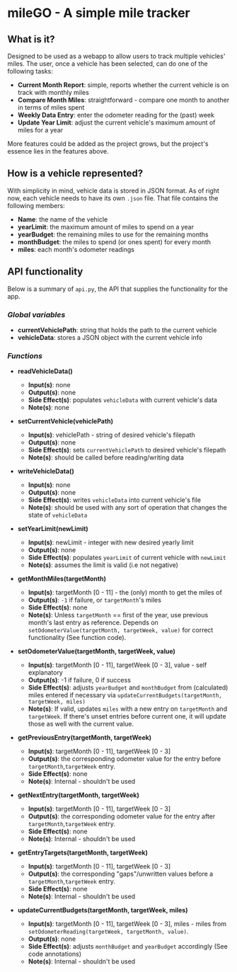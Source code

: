 # mileGO - A simple mile tracker

## What is it?
Designed to be used as a webapp to allow users to track multiple vehicles' miles. The user, once a vehicle has been selected, can do one of the following tasks:

- **Current Month  Report**: simple, reports whether the current vehicle is on track with monthly miles
- **Compare Month Miles**: straightforward - compare one month to another in terms of miles spent
- **Weekly Data Entry**: enter the odometer reading for the (past) week
- **Update Year Limit**: adjust the current vehicle's maximum amount of miles for a year

More features could be added as the project grows, but the project's essence lies in the features above.

## How is a vehicle represented?
With simplicity in mind, vehicle data is stored in JSON format. As of right now, each vehicle needs to have its own `.json` file. That file contains the following members:

- **Name**: the name of the vehicle
- **yearLimit**: the maximum amount of miles to spend on a year
- **yearBudget**: the remaining miles to use for the remaining months
- **monthBudget**: the miles to spend (or ones spent) for every month
- **miles**: each month's odometer readings

## API functionality
Below is a summary of `api.py`, the API that supplies the functionality for the app.

### *Global variables*
- **currentVehiclePath**: string that holds the path to the current vehicle
- **vehicleData**: stores a JSON object with the current vehicle info

### *Functions*
- **readVehicleData()**
  - **Input(s)**: none
  - **Output(s)**: none
  - **Side Effect(s)**: populates `vehicleData` with current vehicle's data
  - **Note(s)**: none

- **setCurrentVehicle(vehiclePath)**
  - **Input(s)**: vehiclePath - string of desired vehicle's filepath
  - **Output(s)**: none
  - **Side Effect(s)**: sets `currentVehiclePath` to desired vehicle's filepath
  - **Note(s)**: should be called before reading/writing data

- **writeVehicleData()**
  - **Input(s)**: none
  - **Output(s)**: none
  - **Side Effect(s)**: writes `vehicleData` into current vehicle's file
  - **Note(s)**: should be used with any sort of operation that changes the state of `vehicleData`

- **setYearLimit(newLimit)**
  - **Input(s)**: newLimit - integer with new desired yearly limit
  - **Output(s)**: none
  - **Side Effect(s)**: populates `yearLimit` of current vehicle with `newLimit` 
  - **Note(s)**: assumes the limit is valid (i.e not negative)

- **getMonthMiles(targetMonth)**
  - **Input(s)**: targetMonth [0 - 11] - the (only) month to get the miles of
  - **Output(s)**: `-1` if failure, or `targetMonth`'s miles
  - **Side Effect(s)**: none
  - **Note(s)**: Unless `targetMonth` == first of the year, use previous month's last entry as reference. Depends on `setOdometerValue(targetMonth, targetWeek, value)` for correct functionality (See function code).

- **setOdometerValue(targetMonth, targetWeek, value)**
  - **Input(s)**: targetMonth [0 - 11], targetWeek [0 - 3], value - self explanatory
  - **Output(s)**: -1 if failure, 0 if success
  - **Side Effect(s)**: adjusts `yearBudget` and `monthBudget` from (calculated) miles entered if necessary via `updateCurrentBudgets(targetMonth, targetWeek, miles)`
  - **Note(s)**: If valid, updates `miles` with a new entry on `targetMonth` and `targetWeek`. If there's unset entries before current one, it will update those as well with the current value. 

- **getPreviousEntry(targetMonth, targetWeek)**
  - **Input(s)**: targetMonth [0 - 11], targetWeek [0 - 3]
  - **Output(s)**: the corresponding odometer value for the entry before `targetMonth`,`targetWeek` entry.
  - **Side Effect(s)**: none 
  - **Note(s)**: Internal - shouldn't be used

- **getNextEntry(targetMonth, targetWeek)**
  - **Input(s)**: targetMonth [0 - 11], targetWeek [0 - 3]
  - **Output(s)**: the corresponding odometer value for the entry after `targetMonth`,`targetWeek` entry.
  - **Side Effect(s)**: none 
  - **Note(s)**: Internal - shouldn't be used

- **getEntryTargets(targetMonth, targetWeek)**
  - **Input(s)**: targetMonth [0 - 11], targetWeek [0 - 3]
  - **Output(s)**: the corresponding "gaps"/unwritten values before a `targetMonth`,`targetWeek` entry.
  - **Side Effect(s)**: none 
  - **Note(s)**: Internal - shouldn't be used

- **updateCurrentBudgets(targetMonth, targetWeek, miles)**
  - **Input(s)**: targetMonth [0 - 11], targetWeek [0 - 3], miles - miles from `setOdometerReading(targetWeek, targetMonth, value)`.
  - **Output(s)**: none
  - **Side Effect(s)**: adjusts `monthBudget` and `yearBudget` accordingly (See code annotations)
  - **Note(s)**: Internal - shouldn't be used